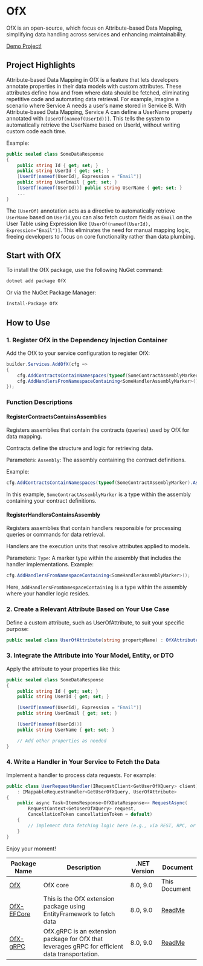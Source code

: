 # OfX

OfX is an open-source, which focus on Attribute-based Data Mapping, simplifying data handling across services and enhancing maintainability.

[Demo Project!](https://github.com/quyvu01/TestOfX-Demo)
## Project Highlights
Attribute-based Data Mapping in OfX is a feature that lets developers annotate properties in their data models with custom attributes. These attributes define how and from where data should be fetched, eliminating repetitive code and automating data retrieval.
For example, imagine a scenario where Service A needs a user’s name stored in Service B. With Attribute-based Data Mapping, Service A can define a UserName property annotated with `[UserOf(nameof(UserId))]`. This tells the system to automatically retrieve the UserName based on UserId, without writing custom code each time.

Example:

```csharp
public sealed class SomeDataResponse
{
    public string Id { get; set; }
    public string UserId { get; set; }
    [UserOf(nameof(UserId), Expression = "Email")]
    public string UserEmail { get; set; }
    [UserOf(nameof(UserId))] public string UserName { get; set; }
    ...
}
```
The `[UserOf]` annotation acts as a directive to automatically retrieve `UserName` based on `UserId`,you can also fetch custom fields as `Email` on the User Table using Expression like `[UserOf(nameof(UserId), Expression="Email")]`. This eliminates the need for manual mapping logic, freeing developers to focus on core functionality rather than data plumbing.

## Start with OfX
To install the OfX package, use the following NuGet command:

```bash
dotnet add package OfX
```
Or via the NuGet Package Manager:

```bash
Install-Package OfX
```

## How to Use

### 1. Register OfX in the Dependency Injection Container
Add the OfX to your service configuration to register OfX:

```csharp
builder.Services.AddOfX(cfg =>
{
    cfg.AddContractsContainNamespaces(typeof(SomeContractAssemblyMarker).Assembly);
    cfg.AddHandlersFromNamespaceContaining<SomeHandlerAssemblyMarker>();
});
```

### Function Descriptions
#### RegisterContractsContainsAssemblies

Registers assemblies that contain the contracts (queries) used by OfX for data mapping.

Contracts define the structure and logic for retrieving data.

Parameters:
`Assembly`: The assembly containing the contract definitions.

Example:
```csharp
cfg.AddContractsContainNamespaces(typeof(SomeContractAssemblyMarker).Assembly);
```

In this example, `SomeContractAssemblyMarker` is a type within the assembly containing your contract definitions.

#### RegisterHandlersContainsAssembly

Registers assemblies that contain handlers responsible for processing queries or commands for data retrieval.

Handlers are the execution units that resolve attributes applied to models.

Parameters:
`Type`: A marker type within the assembly that includes the handler implementations.
Example:
```csharp
cfg.AddHandlersFromNamespaceContaining<SomeHandlerAssemblyMarker>();
```

Here, `AddHandlersFromNamespaceContaining` is a type within the assembly where your handler logic resides.

### 2. Create a Relevant Attribute Based on Your Use Case
Define a custom attribute, such as UserOfAttribute, to suit your specific purpose:

```csharp
public sealed class UserOfAttribute(string propertyName) : OfXAttribute(propertyName);
```

### 3. Integrate the Attribute into Your Model, Entity, or DTO
Apply the attribute to your properties like this:
```csharp
public sealed class SomeDataResponse
{
    public string Id { get; set; }
    public string UserId { get; set; }

    [UserOf(nameof(UserId), Expression = "Email")]
    public string UserEmail { get; set; }

    [UserOf(nameof(UserId))]
    public string UserName { get; set; }

    // Add other properties as needed
}
```

### 4. Write a Handler in Your Service to Fetch the Data
Implement a handler to process data requests. For example:
```csharp
public class UserRequestHandler(IRequestClient<GetUserOfXQuery> client)
    : IMappableRequestHandler<GetUserOfXQuery, UserOfAttribute>
{
    public async Task<ItemsResponse<OfXDataResponse>> RequestAsync(
        RequestContext<GetUserOfXQuery> request,
        CancellationToken cancellationToken = default)
    {
        // Implement data fetching logic here (e.g., via REST, RPC, or gRPC)
    }
}
```

Enjoy your moment!

| Package Name                                             | Description                                                                                     | .NET Version | Document                                                                                 |
|----------------------------------------------------------|-------------------------------------------------------------------------------------------------|--------------|------------------------------------------------------------------------------------------|
| [OfX](https://www.nuget.org/packages/OfX/)               | OfX core                                                                                        | 8.0, 9.0     | This Document                                                                            |
| [OfX-EFCore](https://www.nuget.org/packages/OfX-EFCore/) | This is the OfX extension package using EntityFramework to fetch data                           | 8.0, 9.0     | [ReadMe](https://github.com/quyvu01/OfX/blob/main/src/OfX.EntityFrameworkCore/README.md) |
| [OfX-gRPC](https://www.nuget.org/packages/OfX-gRPC/)     | OfX.gRPC is an extension package for OfX that leverages gRPC for efficient data transportation. | 8.0, 9.0     | [ReadMe](https://github.com/quyvu01/OfX/blob/main/src/OfX.Grpc/README.md)                |
